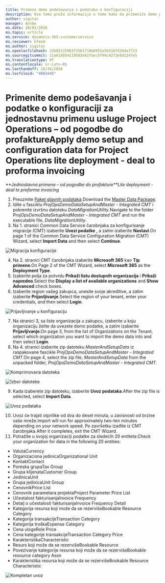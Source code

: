 ```yaml
---
title: Primena demo podešavanja i podataka o konfiguraciji
description: Ova tema pruža informacije o tome kako da primenite demo podešavanja i podatke o konfiguraciji za Project Operations.
author: sigitac
manager: Annbe
ms.date: 10/01/2020
ms.topic: article
ms.service: dynamics-365-customerservice
ms.reviewer: kfend
ms.author: sigitac
ms.openlocfilehash: 33b85115963f3561718b8951e5b518fd34de7723
ms.sourcegitcommit: 11a61db54119503e82faec5f99c4273e8d1247e5
ms.translationtype: HT
ms.contentlocale: sr-Latn-RS
ms.lasthandoff: 10/16/2020
ms.locfileid: "4083445"
---
```

# <a name="apply-demo-setup-and-configuration-data-for-project-operations-lite-deployment---deal-to-proforma-invoicing"></a><span data-ttu-id="df930-103">Primenite demo podešavanja i podatke o konfiguraciji za jednostavnu primenu usluge Project Operations – od pogodbe do profakture</span><span class="sxs-lookup"><span data-stu-id="df930-103">Apply demo setup and configuration data for Project Operations lite deployment - deal to proforma invoicing</span></span>

<span data-ttu-id="df930-104">_\*\*Jednostavna primena – od pogodbe do profakture_</span><span class="sxs-lookup"><span data-stu-id="df930-104">_\*\*Lite deployment - deal to proforma invoicing_</span></span>

1. <span data-ttu-id="df930-105">Preuzmite [Paket glavnih podataka](https://download.microsoft.com/download/3/4/1/341bf279-a64f-4baa-af31-ce624859b518/ProjOpsSampleSetupData%20-%20CE%20only%20CMT.zip).</span><span class="sxs-lookup"><span data-stu-id="df930-105">Download the [Master Data Package](https://download.microsoft.com/download/3/4/1/341bf279-a64f-4baa-af31-ce624859b518/ProjOpsSampleSetupData%20-%20CE%20only%20CMT.zip).</span></span> 
2. <span data-ttu-id="df930-106">Idite u fasciklu *ProjOpsDemoDataSetupAndMaster - Integrated CMT* i pokrenite izvršnu datoteku *DataMigrationUtility*.</span><span class="sxs-lookup"><span data-stu-id="df930-106">Navigate to the folder *ProjOpsDemoDataSetupAndMaster - Integrated CMT* and run the executable file, *DataMigrationUtility*.</span></span>
3. <span data-ttu-id="df930-107">Na 1. stranici Common Data Service čarobnjaka za konfigurisanje migracije (CMT) izaberite **Uvezi podatke** , a zatim izaberite **Nastavi**.</span><span class="sxs-lookup"><span data-stu-id="df930-107">On page 1 of the Common Data Service Configuration Migration (CMT) Wizard, select **Import Data** and then select **Continue**.</span></span>

![Migracija konfiguracije](./media/1ConfigurationMigration.png)

4. <span data-ttu-id="df930-109">Na 2. stranici CMT čarobnjaka izaberite **Microsoft 365** kao **Tip primene**.</span><span class="sxs-lookup"><span data-stu-id="df930-109">On Page 2 of the CMT Wizard, select **Microsoft 365** as the **Deployment Type**.</span></span>
5. <span data-ttu-id="df930-110">Izaberite polja za potvrdu **Prikaži listu dostupnih organizacija** i **Prikaži napredno**.</span><span class="sxs-lookup"><span data-stu-id="df930-110">Select the **Display a list of available organizations** and **Show Advanced** check boxes.</span></span>
6. <span data-ttu-id="df930-111">Izaberite region vašeg zakupca, unesite svoje akreditive, a zatim izaberite **Prijavljivanje**.</span><span class="sxs-lookup"><span data-stu-id="df930-111">Select the region of your tenant, enter your credentials, and then select **Login**.</span></span>

![Prijavljivanje u konfiguraciju](./media/2ConfigurationSignin.png)

7. <span data-ttu-id="df930-113">Na stranici 3, sa liste organizacija u zakupcu, izaberite u koju organizaciju želite da uvezete demo podatke, a zatim izaberite **Prijavljivanje**.</span><span class="sxs-lookup"><span data-stu-id="df930-113">On page 3, from the list of Organizations on the Tenant, select which organization you want to import the demo data into and then select **Login**.</span></span>
8. <span data-ttu-id="df930-114">Na 4. stranici izaberite zip datoteku *MasterAndSetupData* iz raspakovane fascikle *ProjOpsDemoDataSetupAndMaster - Integrated CMT*.</span><span class="sxs-lookup"><span data-stu-id="df930-114">On page 4, select the zip file, *MasterAndSetupData* from the unpacked folder, *ProjOpsDemoDataSetupAndMaster - Integrated CMT*.</span></span>

![Komprimovana datoteka](./media/3ZipFile.png)

![Izbor datoteke](./media/4SelectAFile.png)

9. <span data-ttu-id="df930-117">Kada izaberete zip datoteku, izaberite **Uvoz podataka**.</span><span class="sxs-lookup"><span data-stu-id="df930-117">After the zip file is selected, select **Import Data**.</span></span>

![Uvoz podataka](./media/5ImportData.png)

10. <span data-ttu-id="df930-119">Uvoz će trajati otprilike od dva do deset minuta, u zavisnosti od brzine vaše mreže.</span><span class="sxs-lookup"><span data-stu-id="df930-119">Import will run for approximately two-ten minutes depending on your network speed.</span></span> <span data-ttu-id="df930-120">Po završetku izađite iz CMT čarobnjaka.</span><span class="sxs-lookup"><span data-stu-id="df930-120">After it completes, exit the CMT Wizard.</span></span> 
11. <span data-ttu-id="df930-121">Potražite u svojoj organizaciji podatke za sledećih 20 entiteta:</span><span class="sxs-lookup"><span data-stu-id="df930-121">Check your organization for data in the following 20 entities:</span></span>

- <span data-ttu-id="df930-122">Valuta</span><span class="sxs-lookup"><span data-stu-id="df930-122">Currency</span></span>
- <span data-ttu-id="df930-123">Organizaciona jedinica</span><span class="sxs-lookup"><span data-stu-id="df930-123">Organizational Unit</span></span>
- <span data-ttu-id="df930-124">Kontakt</span><span class="sxs-lookup"><span data-stu-id="df930-124">Contact</span></span>
- <span data-ttu-id="df930-125">Poreska grupa</span><span class="sxs-lookup"><span data-stu-id="df930-125">Tax Group</span></span>
- <span data-ttu-id="df930-126">Grupa klijenata</span><span class="sxs-lookup"><span data-stu-id="df930-126">Customer Group</span></span>
- <span data-ttu-id="df930-127">Jedinica</span><span class="sxs-lookup"><span data-stu-id="df930-127">Unit</span></span>
- <span data-ttu-id="df930-128">Grupa jedinica</span><span class="sxs-lookup"><span data-stu-id="df930-128">Unit Group</span></span>
- <span data-ttu-id="df930-129">Cenovnik</span><span class="sxs-lookup"><span data-stu-id="df930-129">Price List</span></span>
- <span data-ttu-id="df930-130">Cenovnik parametara projekta</span><span class="sxs-lookup"><span data-stu-id="df930-130">Project Parameter Price List</span></span>
- <span data-ttu-id="df930-131">Učestalost fakturisanja</span><span class="sxs-lookup"><span data-stu-id="df930-131">Invoice Frequency</span></span>
- <span data-ttu-id="df930-132">Detalj o učestalosti fakturisanja</span><span class="sxs-lookup"><span data-stu-id="df930-132">Invoice Frequency Detail</span></span>
- <span data-ttu-id="df930-133">Kategorija resursa koji može da se rezerviše</span><span class="sxs-lookup"><span data-stu-id="df930-133">Bookable Resource Category</span></span>
- <span data-ttu-id="df930-134">Kategorija transakcije</span><span class="sxs-lookup"><span data-stu-id="df930-134">Transaction Category</span></span>
- <span data-ttu-id="df930-135">Kategorija troška</span><span class="sxs-lookup"><span data-stu-id="df930-135">Expense Category</span></span>
- <span data-ttu-id="df930-136">Cena uloge</span><span class="sxs-lookup"><span data-stu-id="df930-136">Role Price</span></span>
- <span data-ttu-id="df930-137">Cena kategorije transakcije</span><span class="sxs-lookup"><span data-stu-id="df930-137">Transaction Category Price</span></span>
- <span data-ttu-id="df930-138">Karakteristika</span><span class="sxs-lookup"><span data-stu-id="df930-138">Characteristic</span></span>
- <span data-ttu-id="df930-139">Resurs koji može da se rezerviše</span><span class="sxs-lookup"><span data-stu-id="df930-139">Bookable Resource</span></span>
- <span data-ttu-id="df930-140">Povezivanje kategorije resursa koji može da se rezerviše</span><span class="sxs-lookup"><span data-stu-id="df930-140">Bookable resource category Assn</span></span>
- <span data-ttu-id="df930-141">Karakteristika resursa koji može da se rezerviše</span><span class="sxs-lookup"><span data-stu-id="df930-141">Bookable Resource Characteristic</span></span>

![Kompletan uvoz](./media/6CompleteImport.png)
